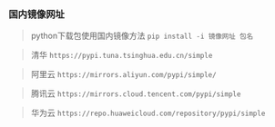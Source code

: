 ### 国内镜像网址
> python下载包使用国内镜像方法
```pip install -i 镜像网址 包名```

> 清华
```https://pypi.tuna.tsinghua.edu.cn/simple```

> 阿里云
```https://mirrors.aliyun.com/pypi/simple/```

> 腾讯云
```https://mirrors.cloud.tencent.com/pypi/simple```

> 华为云
```https://repo.huaweicloud.com/repository/pypi/simple```
